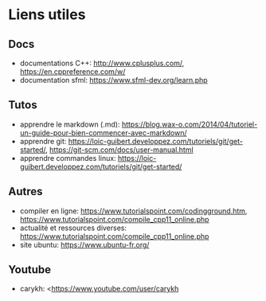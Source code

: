 # Liens utiles

## Docs
* documentations C++: <http://www.cplusplus.com/>, <https://en.cppreference.com/w/>
* documentation sfml: <https://www.sfml-dev.org/learn.php>

## Tutos
* apprendre le markdown (.md): <https://blog.wax-o.com/2014/04/tutoriel-un-guide-pour-bien-commencer-avec-markdown/>
* apprendre git: <https://loic-guibert.developpez.com/tutoriels/git/get-started/>, <https://git-scm.com/docs/user-manual.html>
* apprendre commandes linux: <https://loic-guibert.developpez.com/tutoriels/git/get-started/>

## Autres
* compiler en ligne: <https://www.tutorialspoint.com/codingground.htm>, <https://www.tutorialspoint.com/compile_cpp11_online.php>
* actualité et ressources diverses:  <https://www.tutorialspoint.com/compile_cpp11_online.php>
* site ubuntu: <https://www.ubuntu-fr.org/>

## Youtube

* carykh: <https://www.youtube.com/user/carykh
